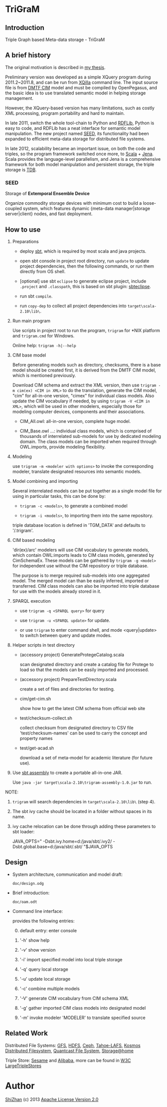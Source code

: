 TriGraM
=======

Introduction
------------

Triple Graph based Meta-data storage - TriGraM

A brief history
---------------

The original motivation is described in
[my thesis](http://cdmd.cnki.com.cn/Article/CDMD-10487-1012268216.htm).

Preliminary version was developed as a simple XQuery program during 2011.2\~2011.8,
and can be run from [XQilla](http://xqilla.sourceforge.net/HomePage) command line.
The input source file is from [DMTF CIM](http://www.dmtf.org/standards/cim) model
and must be compiled by OpenPegasus, and the basic idea is to use translated
semantic model in helping storage management.

However, the XQuery-based version has many limitations, such as costly XML processing,
program portability and hard to maintain.

In late 2011, switch the whole tool-chain to Python and
[RDFLib](https://github.com/RDFLib/rdflib), Python is easy to code, and RDFLib has
a neat interface for semantic model manipulation. The new project named [SEED](#seed),
its functionality had been expanded to efficient meta-data storage for distributed
file systems.

In late 2012, scalability became an important issue, on both the code and triples,
so the program framework switched once more, to [Scala](http://www.scala-lang.org/) +
[Jena](http://jena.apache.org/). Scala provides the language-level parallelism,
and Jena is a comprehensive framework for both model manipulation and persistent
storage, the triple storage is [TDB](http://jena.apache.org/documentation/tdb/).

### SEED

Storage of **Extemporal Ensemble Device**

Organize commodity storage devices with minimum cost to build a loose-coupled system,
which features dynamic {meta-data manager|storage server|client} nodes,
and fast deployment.

How to use
----------

1.  Preparations

    * deploy [sbt](https://github.com/harrah/xsbt/wiki), which is required by
      most scala and java projects.

    * open sbt console in project root directory, run `update` to update
      project dependencies, then the following commands, or run them directly
      from OS shell.

    * [optional] use sbt `eclipse` to generate eclipse project,
      include `.project` and `.classpath`, this is based on sbt plugin:
      [sbteclipse](https://github.com/typesafehub/sbteclipse).

    * run sbt `compile`.

    * run `copy-dep` to collect all project dependencies into `target\scala-2.10\lib\`.

2.  Run main program

    Use scripts in project root to run the program, `trigram` for \*NIX platform and
    `trigram.cmd` for Windows.

    Online help: `trigram -h|--help`

3.  CIM base model

    Before generating models such as directory, checksums, there is a base model
    should be created first, it is derived from the DMTF CIM model, which is mentioned
    previously.

    Download CIM schema and extract the XML version, then use
    `trigram -m cim(ex) <CIM in XML>` to do the translation, generate the CIM model,
    "cim" for all-in-one version, "cimex" for individual class models.
    Also update the CIM vocabulary if needed, by using `trigram -V <CIM in XML>`,
    which will be used in other modelers, especially those for modeling
    computer devices, components and their associations.

    * CIM_All.owl: all-in-one version, complete huge model.

    * CIM_Base.owl ...: individual class models, which is comprised of thousands of
      interrelated sub-models for use by dedicated modeling domain. The class models
      can be imported when required through OWL.imports, provide modeling flexibility.

4.  Modeling

    use `trigram -m <modeler with options>` to invoke the corresponding modeler,
    translate designated resources into semantic models.

5.  Model combining and importing

    Several interrelated models can be put together as a single model file for using
    in particular tasks, this can be done by:

    * `trigram -c <models>`, to generate a combined model

    * `trigram -i <models>`, to importing them into the same repository.

    triple database location is defined in 'TGM_DATA' and defaults to
    '<current working directory>/.trigram'.

6.  CIM based modeling

    'dir(ex)/arc' modelers will use CIM vocabulary to generate models,
    which contain OWL:imports leads to CIM class models, generated by CimSchemaEx.
    These models can be gathered by `trigram -g <model>` for independent use without
    the CIM repository or triple database.

    The purpose is to merge required sub-models into one aggregated model.
    The merged model can than be easily inferred, imported or transferred.
    CIM class models can also be imported into triple database for use with the models
    already stored in it.

7.  SPARQL execution

    * use `trigram -q <SPARQL query>` for query

    * use `trigram -u <SPARQL update>` for update.

    * or use `trigram` to enter command shell, and mode <query|update> to
      switch between query and update modes.

8.  Helper scripts in test directory

    * (accessory project) GenerateProtegeCatalog.scala

      scan designated directory and create a catalog file for Protege to load
      so that the models can be easily imported and processed.

    * (accessory project) PrepareTestDirectory.scala

      create a set of files and directories for testing.

    * cim/get-cim.sh

      show how to get the latest CIM schema from official web site

    * test/checksum-collect.sh

      collect checksum from designated directory to CSV file
      'test/checksum-names' can be used to carry the concept and property names

    * test/get-acad.sh

      download a set of meta-model for academic literature (for future use).

9.  Use [sbt assembly](https://github.com/sbt/sbt-assembly) to create a portable all-in-one JAR.

    Use `java -jar target\scala-2.10\trigram-assembly-1.0.jar` to run.

NOTE:

1.  `trigram` will search dependencies in `target\scala-2.10\lib\` (step 4).

2.  The sbt ivy cache should be located in a folder without spaces in its name.

3.  ivy cache relocation can be done through adding these parameters to
    sbt loader:

    JAVA\_OPTS=" -Dsbt.ivy.home=d:/java/sbt/.ivy2/
    -Dsbt.global.base=d:/java/sbt/.sbt/ "\$JAVA\_OPTS

Design
------

-   System architecture, communication and model draft:

    `doc/design.odg`

-   Brief introduction:

    `doc/oam.odt`

-   Command line interface:

      provides the following entries:

      0. default entry: enter console

      1. '-h' show help

      2. '-v' show version

      3. '-i' import specified model into local triple storage

      4. '-q' query local storage

      5. '-u' update local storage

      6. '-c' combine multiple models

      7. '-V' generate CIM vocabulary from CIM schema XML 

      8. '-g' gather imported CIM class models into designated model

      9. '-m' invoke modeler 'MODELER' to translate specified source

Related Work
------------

Distributed File Systems: [GFS](http://labs.google.com/papers/gfs.html),
[HDFS](http://hadoop.apache.org/index.html), [Ceph](http://ceph.com/),
[Tahoe-LAFS](https://tahoe-lafs.org/trac/tahoe-lafs),
[Kosmos Distributed Filesystem](http://code.google.com/p/kosmosfs/),
[Quantcast File System](https://github.com/quantcast/qfs),
[Storage@home](http://cs.stanford.edu/people/beberg/Storage@home2007.pdf)

Triple Store: [Sesame](http://www.openrdf.org/) and
[Alibaba](http://www.openrdf.org/alibaba.jsp), more can be found in [W3C
LargeTripleStores](http://www.w3.org/wiki/LargeTripleStores)

Author
======

[ShiZhan](http://shizhan.github.com/) (c) 2013 [Apache License Version
2.0](http://www.apache.org/licenses/)
